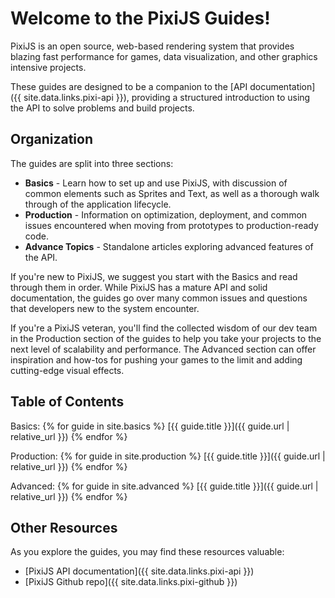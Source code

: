 ---
---
# Welcome to the PixiJS Guides!

PixiJS is an open source, web-based rendering system that provides blazing fast 
performance for games, data visualization, and other graphics intensive projects.

These guides are designed to be a companion to the [API documentation]({{ site.data.links.pixi-api }}), providing a 
structured introduction to using the API to solve problems and build projects.

## Organization

The guides are split into three sections:

* **Basics** - Learn how to set up and use PixiJS, with discussion of common elements such as Sprites and Text, as well as a thorough walk through of the application lifecycle. 
* **Production** - Information on optimization, deployment, and common issues encountered when moving from prototypes to production-ready code.
* **Advance Topics** - Standalone articles exploring advanced features of the API.

If you're new to PixiJS, we suggest you start with the Basics and read through them in order.  While PixiJS has a mature API and solid documentation, the guides go over many common issues and questions that developers new to the system encounter.

If you're a PixiJS veteran, you'll find the collected wisdom of our dev team in the Production section of the guides to help you take your projects to the next level of scalability and performance.  The Advanced section can offer inspiration and how-tos for pushing your games to the limit and adding cutting-edge visual effects.

## Table of Contents

Basics:
{% for guide in site.basics %}
  [{{ guide.title }}]({{ guide.url | relative_url }})
{% endfor %}

Production:
{% for guide in site.production %}
  [{{ guide.title }}]({{ guide.url | relative_url }})
{% endfor %}

Advanced:
{% for guide in site.advanced %}
  [{{ guide.title }}]({{ guide.url | relative_url }})
{% endfor %}

## Other Resources

As you explore the guides, you may find these resources valuable:

* [PixiJS API documentation]({{ site.data.links.pixi-api }})
* [PixiJS Github repo]({{ site.data.links.pixi-github }})


